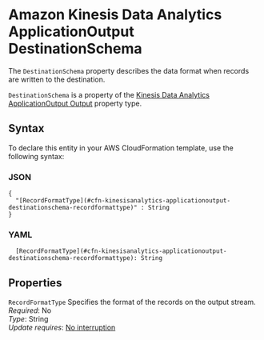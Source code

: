 # Amazon Kinesis Data Analytics ApplicationOutput DestinationSchema<a name="aws-properties-kinesisanalytics-applicationoutput-destinationschema"></a>

The `DestinationSchema` property describes the data format when records are written to the destination\.

 `DestinationSchema` is a property of the [Kinesis Data Analytics ApplicationOutput Output](aws-properties-kinesisanalytics-applicationoutput-output.md) property type\.

## Syntax<a name="aws-properties-kinesisanalytics-applicationoutput-destinationschema-syntax"></a>

To declare this entity in your AWS CloudFormation template, use the following syntax:

### JSON<a name="aws-properties-kinesisanalytics-applicationoutput-destinationschema-syntax.json"></a>

```
{
  "[RecordFormatType](#cfn-kinesisanalytics-applicationoutput-destinationschema-recordformattype)" : String
}
```

### YAML<a name="aws-properties-kinesisanalytics-applicationoutput-destinationschema-syntax.yaml"></a>

```
  [RecordFormatType](#cfn-kinesisanalytics-applicationoutput-destinationschema-recordformattype): String
```

## Properties<a name="aws-properties-kinesisanalytics-applicationoutput-destinationschema-properties"></a>

`RecordFormatType`  <a name="cfn-kinesisanalytics-applicationoutput-destinationschema-recordformattype"></a>
Specifies the format of the records on the output stream\.  
 *Required*: No  
 *Type*: String  
 *Update requires*: [No interruption](using-cfn-updating-stacks-update-behaviors.md#update-no-interrupt) 